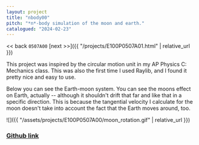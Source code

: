 ```yaml
---
layout: project
title: "nbody00"
pitch: "*n*-body simulation of the moon and earth."
catalogued: "2024-02-23"
---
```


<< back
`0507A00`
[next >>]({{ "/projects/E100P0507A01.html" | relative_url }})

This project was inspired by the circular motion unit in my AP Physics C:
Mechanics class. This was also the first time I used Raylib, and I found it
pretty nice and easy to use.

Below you can see the Earth-moon system. You can see the moons effect on Earth,
actually -- although it shouldn't drift that far and like that in a specific
direction. This is because the tangential velocity I calculate for the moon
doesn't take into account the fact that the Earth moves around, too.

![]({{ "/assets/projects/E100P0507A00/moon_rotation.gif" | relative_url }})

### [Github link](https://github.com/rwilliaise/nbody00)
